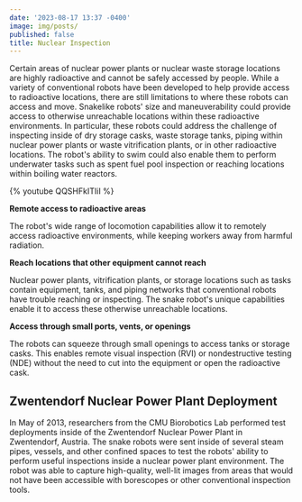 ```yaml
---
date: '2023-08-17 13:37 -0400'
image: img/posts/
published: false
title: Nuclear Inspection
---
```

Certain areas of nuclear power plants or nuclear waste storage locations are highly radioactive and cannot be safely accessed by people. While a variety of conventional robots have been developed to help provide access to radioactive locations, there are still limitations to where these robots can access and move. Snakelike robots' size and maneuverability could provide access to otherwise unreachable locations within these radioactive environments. In particular, these robots could address the challenge of inspecting inside of dry storage casks, waste storage tanks, piping within nuclear power plants or waste vitrification plants, or in other radioactive locations. The robot's ability to swim could also enable them to perform underwater tasks such as spent fuel pool inspection or reaching locations within boiling water reactors.

{% youtube QQSHFkITIiI %}

**Remote access to radioactive areas**

The robot's wide range of locomotion capabilities allow it to remotely access radioactive environments, while keeping workers away from harmful radiation.

**Reach locations that other equipment cannot reach**

Nuclear power plants, vitrification plants, or storage locations such as tasks contain equipment, tanks, and piping networks that conventional robots have trouble reaching or inspecting. The snake robot's unique capabilities enable it to access these otherwise unreachable locations.

**Access through small ports, vents, or openings**

The robots can squeeze through small openings to access tanks or storage casks. This enables remote visual inspection (RVI) or nondestructive testing (NDE) without the need to cut into the equipment or open the radioactive cask.


## Zwentendorf Nuclear Power Plant Deployment

In May of 2013, researchers from the CMU Biorobotics Lab performed test deployments inside of the Zwentendorf Nuclear Power Plant in Zwentendorf, Austria. The snake robots were sent inside of several steam pipes, vessels, and other confined spaces to test the robots' ability to perform useful inspections inside a nuclear power plant environment. The robot was able to capture high-quality, well-lit images from areas that would not have been accessible with borescopes or other conventional inspection tools.